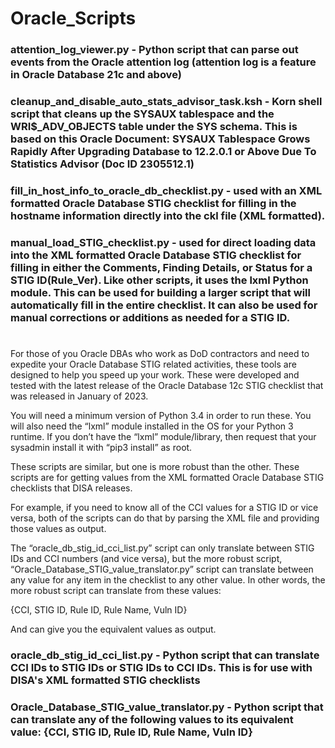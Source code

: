# Oracle_Scripts

### attention_log_viewer.py - Python script that can parse out events from the Oracle attention log (attention log is a feature in Oracle Database 21c and above)

### cleanup_and_disable_auto_stats_advisor_task.ksh - Korn shell script that cleans up the SYSAUX tablespace and the WRI$_ADV_OBJECTS table under the SYS schema.  This is based on this Oracle Document: SYSAUX Tablespace Grows Rapidly After Upgrading Database to 12.2.0.1 or Above Due To Statistics Advisor (Doc ID 2305512.1)

### fill_in_host_info_to_oracle_db_checklist.py - used with an XML formatted Oracle Database STIG checklist for filling in the hostname information directly into the ckl file (XML formatted).

### manual_load_STIG_checklist.py - used for direct loading data into the XML formatted Oracle Database STIG checklist for filling in either the Comments, Finding Details, or Status for a STIG ID(Rule_Ver).  Like other scripts, it uses the lxml Python module.  This can be used for building a larger script that will automatically fill in the entire checklist.  It can also be used for manual corrections or additions as needed for a STIG ID.

#
For those of you Oracle DBAs who work as DoD contractors and need to expedite your Oracle Database STIG related activities, these tools are designed to help you speed up your work.  These were developed and tested with the latest release of the Oracle Database 12c STIG checklist that was released in January of 2023.

You will need a minimum version of Python 3.4 in order to run these.  You will also need the “lxml” module installed in the OS for your Python 3 runtime.  If you don’t have the “lxml” module/library, then request that your sysadmin install it with “pip3 install” as root.

These scripts are similar, but one is more robust than the other.  These scripts are for getting values from the XML formatted Oracle Database STIG checklists that DISA releases.

For example, if you need to know all of the CCI values for a STIG ID or vice versa, both of the scripts can do that by parsing the XML file and providing those values as output.

The “oracle_db_stig_id_cci_list.py” script can only translate between STIG IDs and CCI numbers (and vice versa), but the more robust script, “Oracle_Database_STIG_value_translator.py” script can translate between any value for any item in the checklist to any other value.  In other words, the more robust script can translate from these values:

{CCI, STIG ID, Rule ID, Rule Name, Vuln ID}

And can give you the equivalent values as output.

### oracle_db_stig_id_cci_list.py - Python script that can translate CCI IDs to STIG IDs or STIG IDs to CCI IDs.  This is for use with DISA's XML formatted STIG checklists

### Oracle_Database_STIG_value_translator.py - Python script that can translate any of the following values to its equivalent value: {CCI, STIG ID, Rule ID, Rule Name, Vuln ID}

